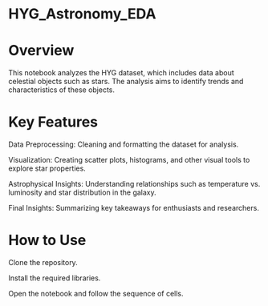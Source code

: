 # HYG_Astronomy_EDA

# Overview

This notebook analyzes the HYG dataset, which includes data about celestial objects such as stars. The analysis aims to identify trends and characteristics of these objects.

# Key Features

Data Preprocessing: Cleaning and formatting the dataset for analysis.

Visualization: Creating scatter plots, histograms, and other visual tools to explore star properties.

Astrophysical Insights: Understanding relationships such as temperature vs. luminosity and star distribution in the galaxy.

Final Insights: Summarizing key takeaways for enthusiasts and researchers.

# How to Use

Clone the repository.

Install the required libraries.

Open the notebook and follow the sequence of cells.
